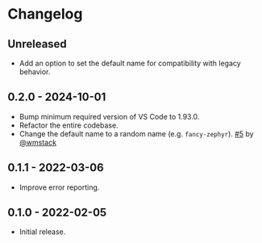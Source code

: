 # Changelog

## Unreleased

- Add an option to set the default name for compatibility with legacy behavior.

## 0.2.0 - 2024-10-01

- Bump minimum required version of VS Code to 1.93.0.
- Refactor the entire codebase.
- Change the default name to a random name (e.g. `fancy-zephyr`). [#5] by [@wmstack]

[#5]: https://github.com/publictheta/vscode-create-project/pull/5
[@wmstack]: https://github.com/wmstack

## 0.1.1 - 2022-03-06

- Improve error reporting.

## 0.1.0 - 2022-02-05

- Initial release.

